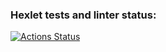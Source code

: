### Hexlet tests and linter status:
[![Actions Status](https://github.com/kukhmax/python-project-lvl2/workflows/hexlet-check/badge.svg)](https://github.com/kukhmax/python-project-lvl2/actions)